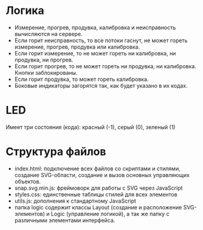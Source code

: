 # Логика
+ Измерение, прогрев, продувка, калибровка и неисправность вычисляются на сервере.
+ Если горит неисправность, то все потоки гаснут, не может гореть измерение, прогрев, продувка или калибровка.
+ Если горит измерение, то не может гореть ни калибровка, ни продувка, ни прогрев.
+ Если горит прогрев, то не может гореть ни продувка, ни калибровка. Кнопки заблокированы.
+ Если горит продувка, то может гореть калибровка.
+ Боковые индикаторы загорятся так, как будет указано в их кодах.

# LED
Имеет три состояния (кода): красный (-1), серый (0), зеленый (1)

# Структура файлов
+ index.html: подключение всех файлов со скриптами и стилями, создание SVG-области, создание и вызов основных управляющих объектов.
+ snap.svg.min.js: фреймоворк для работы с SVG через JavaScript
+ styles.css: единственные таблицы стилей для всех элементов
+ utils.js: дополнения к стандартному JavaScript
+ папка logic содержит классы Layout (создание и расположение SVG-элементов) и Logic (управление логикой), а так же папку с различными элементами интерфейса.
